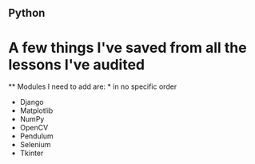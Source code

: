 ## Python
# A few things I've saved from all the lessons I've audited
** Modules I need to add are: 
    * in no specific order 
- Django
- Matplotlib
- NumPy
- OpenCV 
- Pendulum
- Selenium 
- Tkinter 

